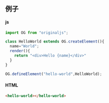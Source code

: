 ## 例子
#### js
``` js
import OG from "originaljs";

class HelloWorld extends OG.createElement(){
  name="World";
  render(){
    return "<div>Hello {name}</div>"
  }
}

OG.defineElement("hello-world",HelloWorld);
```
#### HTML
``` html
<hello-world></hello-world>
```